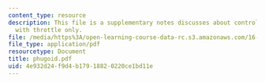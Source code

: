 ```yaml
---
content_type: resource
description: This file is a supplementary notes discusses about control of an Aircraft
  with throttle only.
file: /media/https%3A/open-learning-course-data-rc.s3.amazonaws.com/16-01-unified-engineering-i-ii-iii-iv-fall-2005-spring-2006/4e932d24f9d4b17918820220ce1bd11e_phugoid.pdf
file_type: application/pdf
resourcetype: Document
title: phugoid.pdf
uid: 4e932d24-f9d4-b179-1882-0220ce1bd11e
---
```


